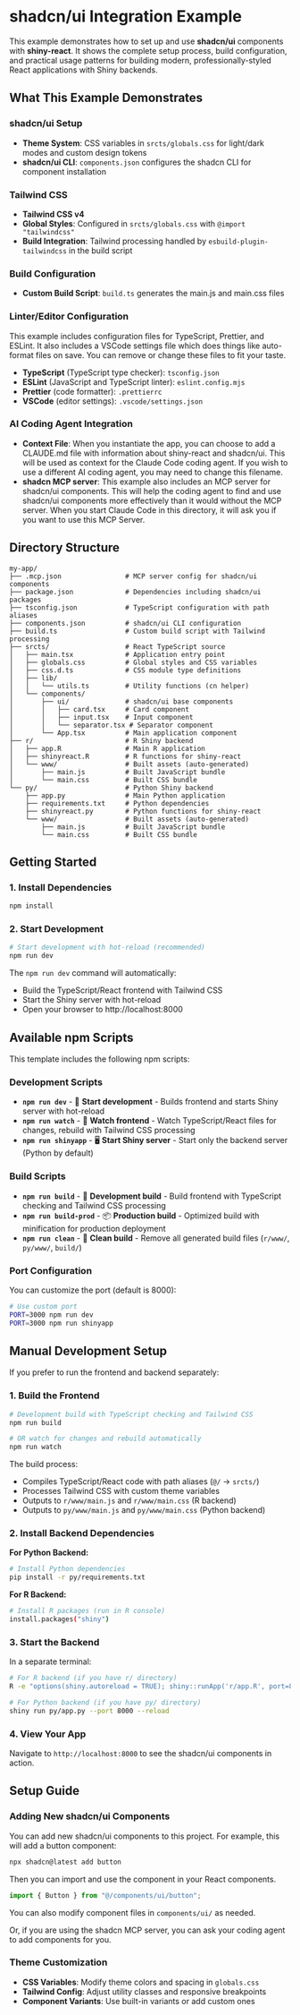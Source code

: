 # shadcn/ui Integration Example

This example demonstrates how to set up and use **shadcn/ui** components with **shiny-react**. It shows the complete setup process, build configuration, and practical usage patterns for building modern, professionally-styled React applications with Shiny backends.

## What This Example Demonstrates

### shadcn/ui Setup
- **Theme System**: CSS variables in `srcts/globals.css` for light/dark modes and custom design tokens
- **shadcn/ui CLI**: `components.json` configures the shadcn CLI for component installation

### Tailwind CSS
- **Tailwind CSS v4**
- **Global Styles**: Configured in `srcts/globals.css` with `@import "tailwindcss"`
- **Build Integration**: Tailwind processing handled by `esbuild-plugin-tailwindcss` in the build script

### Build Configuration
- **Custom Build Script**: `build.ts` generates the main.js and main.css files

### Linter/Editor Configuration

This example includes configuration files for TypeScript, Prettier, and ESLint. It also includes a VSCode settings file which does things like auto-format files on save. You can remove or change these files to fit your taste.

- **TypeScript** (TypeScript type checker): `tsconfig.json`
- **ESLint** (JavaScript and TypeScript linter): `eslint.config.mjs`
- **Prettier** (code formatter): `.prettierrc`
- **VSCode** (editor settings): `.vscode/settings.json`

### AI Coding Agent Integration
- **Context File**: When you instantiate the app, you can choose to add a CLAUDE.md file with information about shiny-react and shadcn/ui. This will be used as context for the Claude Code coding agent. If you wish to use a different AI coding agent, you may need to change this filename.
- **shadcn MCP server**: This example also includes an MCP server for shadcn/ui components. This will help the coding agent to find and use shadcn/ui components more effectively than it would without the MCP server. When you start Claude Code in this directory, it will ask you if you want to use this MCP Server.


## Directory Structure

```
my-app/
├── .mcp.json                # MCP server config for shadcn/ui components
├── package.json             # Dependencies including shadcn/ui packages
├── tsconfig.json            # TypeScript configuration with path aliases
├── components.json          # shadcn/ui CLI configuration
├── build.ts                 # Custom build script with Tailwind processing
├── srcts/                   # React TypeScript source
│   ├── main.tsx             # Application entry point
│   ├── globals.css          # Global styles and CSS variables
│   ├── css.d.ts             # CSS module type definitions
│   ├── lib/
│   │   └── utils.ts         # Utility functions (cn helper)
│   └── components/
│       ├── ui/              # shadcn/ui base components
│       │   ├── card.tsx     # Card component
│       │   ├── input.tsx    # Input component
│       │   └── separator.tsx # Separator component
│       └── App.tsx          # Main application component
├── r/                       # R Shiny backend
│   ├── app.R                # Main R application
│   ├── shinyreact.R         # R functions for shiny-react
│   └── www/                 # Built assets (auto-generated)
│       ├── main.js          # Built JavaScript bundle
│       └── main.css         # Built CSS bundle
└── py/                      # Python Shiny backend
    ├── app.py               # Main Python application
    ├── requirements.txt     # Python dependencies
    ├── shinyreact.py        # Python functions for shiny-react
    └── www/                 # Built assets (auto-generated)
        ├── main.js          # Built JavaScript bundle
        └── main.css         # Built CSS bundle
```

## Getting Started

### 1. Install Dependencies

```bash
npm install
```

### 2. Start Development

```bash
# Start development with hot-reload (recommended)
npm run dev
```

The `npm run dev` command will automatically:
- Build the TypeScript/React frontend with Tailwind CSS
- Start the Shiny server with hot-reload
- Open your browser to http://localhost:8000

## Available npm Scripts

This template includes the following npm scripts:

### Development Scripts

- **`npm run dev`** - 🚀 **Start development** - Builds frontend and starts Shiny server with hot-reload
- **`npm run watch`** - 👀 **Watch frontend** - Watch TypeScript/React files for changes, rebuild with Tailwind CSS processing
- **`npm run shinyapp`** - 🖥️ **Start Shiny server** - Start only the backend server (Python by default)

### Build Scripts

- **`npm run build`** - 🔨 **Development build** - Build frontend with TypeScript checking and Tailwind CSS processing
- **`npm run build-prod`** - 📦 **Production build** - Optimized build with minification for production deployment
- **`npm run clean`** - 🧹 **Clean build** - Remove all generated build files (`r/www/`, `py/www/`, `build/`)

### Port Configuration

You can customize the port (default is 8000):

```bash
# Use custom port
PORT=3000 npm run dev
PORT=3000 npm run shinyapp
```

## Manual Development Setup

If you prefer to run the frontend and backend separately:

### 1. Build the Frontend

```bash
# Development build with TypeScript checking and Tailwind CSS
npm run build

# OR watch for changes and rebuild automatically
npm run watch
```

The build process:
- Compiles TypeScript/React code with path aliases (`@/` → `srcts/`)
- Processes Tailwind CSS with custom theme variables
- Outputs to `r/www/main.js` and `r/www/main.css` (R backend)
- Outputs to `py/www/main.js` and `py/www/main.css` (Python backend)

### 2. Install Backend Dependencies

**For Python Backend:**
```bash
# Install Python dependencies
pip install -r py/requirements.txt
```

**For R Backend:**
```bash
# Install R packages (run in R console)
install.packages("shiny")
```

### 3. Start the Backend

In a separate terminal:

```bash
# For R backend (if you have r/ directory)
R -e "options(shiny.autoreload = TRUE); shiny::runApp('r/app.R', port=8000)"

# For Python backend (if you have py/ directory)
shiny run py/app.py --port 8000 --reload
```

### 4. View Your App

Navigate to `http://localhost:8000` to see the shadcn/ui components in action.


## Setup Guide

### Adding New shadcn/ui Components

You can add new shadcn/ui components to this project. For example, this will add a button component:

```bash
npx shadcn@latest add button
```

Then you can import and use the component in your React components.

```typescript
import { Button } from "@/components/ui/button";
```

You can also modify component files in `components/ui/` as needed.

Or, if you are using the shadcn MCP server, you can ask your coding agent to add components for you.

### Theme Customization

- **CSS Variables**: Modify theme colors and spacing in `globals.css`
- **Tailwind Config**: Adjust utility classes and responsive breakpoints
- **Component Variants**: Use built-in variants or add custom ones

